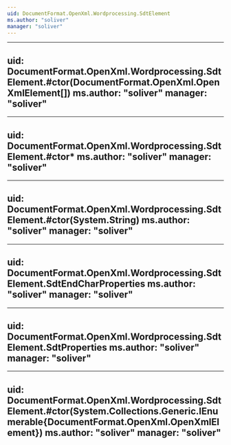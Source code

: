 ```yaml
---
uid: DocumentFormat.OpenXml.Wordprocessing.SdtElement
ms.author: "soliver"
manager: "soliver"
---
```


---
uid: DocumentFormat.OpenXml.Wordprocessing.SdtElement.#ctor(DocumentFormat.OpenXml.OpenXmlElement[])
ms.author: "soliver"
manager: "soliver"
---

---
uid: DocumentFormat.OpenXml.Wordprocessing.SdtElement.#ctor*
ms.author: "soliver"
manager: "soliver"
---

---
uid: DocumentFormat.OpenXml.Wordprocessing.SdtElement.#ctor(System.String)
ms.author: "soliver"
manager: "soliver"
---

---
uid: DocumentFormat.OpenXml.Wordprocessing.SdtElement.SdtEndCharProperties
ms.author: "soliver"
manager: "soliver"
---

---
uid: DocumentFormat.OpenXml.Wordprocessing.SdtElement.SdtProperties
ms.author: "soliver"
manager: "soliver"
---

---
uid: DocumentFormat.OpenXml.Wordprocessing.SdtElement.#ctor(System.Collections.Generic.IEnumerable{DocumentFormat.OpenXml.OpenXmlElement})
ms.author: "soliver"
manager: "soliver"
---
